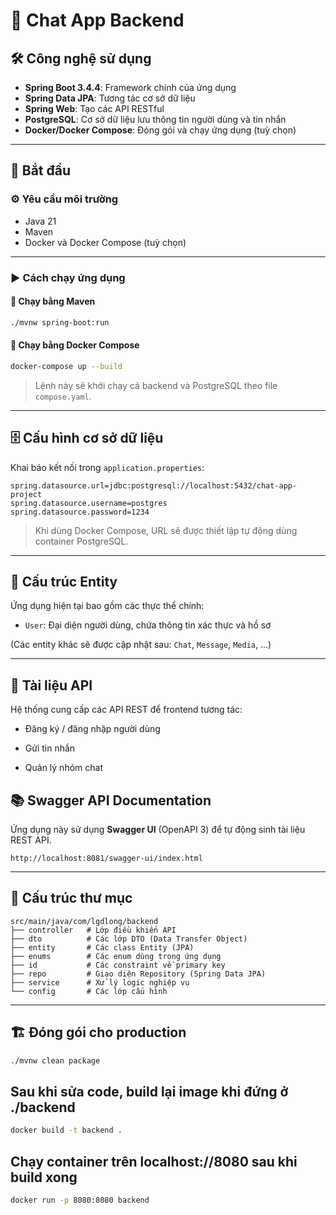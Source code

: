 # 💬 Chat App Backend

## 🛠️ Công nghệ sử dụng

- **Spring Boot 3.4.4**: Framework chính của ứng dụng
- **Spring Data JPA**: Tương tác cơ sở dữ liệu
- **Spring Web**: Tạo các API RESTful
- **PostgreSQL**: Cơ sở dữ liệu lưu thông tin người dùng và tin nhắn
- **Docker/Docker Compose**: Đóng gói và chạy ứng dụng (tuỳ chọn)

---

## 🚀 Bắt đầu

### ⚙️ Yêu cầu môi trường

- Java 21
- Maven
- Docker và Docker Compose (tuỳ chọn)

---

### ▶️ Cách chạy ứng dụng

#### 🧪 Chạy bằng Maven

```bash
./mvnw spring-boot:run

```

#### 🐳 Chạy bằng Docker Compose

```bash
docker-compose up --build

```

> Lệnh này sẽ khởi chạy cả backend và PostgreSQL theo file `compose.yaml`.

----------

## 🗄️ Cấu hình cơ sở dữ liệu

Khai báo kết nối trong `application.properties`:

```properties
spring.datasource.url=jdbc:postgresql://localhost:5432/chat-app-project
spring.datasource.username=postgres
spring.datasource.password=1234

```

> Khi dùng Docker Compose, URL sẽ được thiết lập tự động dùng container PostgreSQL.

----------

## 🧩 Cấu trúc Entity

Ứng dụng hiện tại bao gồm các thực thể chính:

-   `User`: Đại diện người dùng, chứa thông tin xác thực và hồ sơ


(Các entity khác sẽ được cập nhật sau: `Chat`, `Message`, `Media`, ...)

----------

## 📡 Tài liệu API

Hệ thống cung cấp các API REST để frontend tương tác:

-   Đăng ký / đăng nhập người dùng

-   Gửi tin nhắn

-   Quản lý nhóm chat

## 📚 Swagger API Documentation

Ứng dụng này sử dụng **Swagger UI** (OpenAPI 3) để tự động sinh tài liệu REST API.

```
http://localhost:8081/swagger-ui/index.html
```
----------

## 📁 Cấu trúc thư mục

```
src/main/java/com/lgdlong/backend
├── controller   # Lớp điều khiển API
├── dto          # Các lớp DTO (Data Transfer Object)
├── entity       # Các class Entity (JPA)
├── enums        # Các enum dùng trong ứng dụng
├── id           # Các constraint về primary key
├── repo         # Giao diện Repository (Spring Data JPA)
├── service      # Xử lý logic nghiệp vụ
└── config       # Các lớp cấu hình

```

----------

## 🏗️ Đóng gói cho production

```bash
./mvnw clean package

```
## Sau khi sửa code, build lại image khi đứng ở ./backend

```bash
docker build -t backend .

```
## Chạy container trên localhost://8080 sau khi build xong
```bash
docker run -p 8080:8080 backend

```